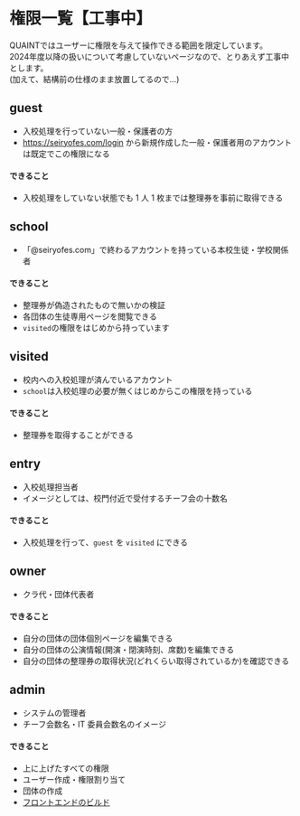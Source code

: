 # 権限一覧【工事中】

QUAINTではユーザーに権限を与えて操作できる範囲を限定しています。  
2024年度以降の扱いについて考慮していないページなので、とりあえず工事中とします。  
(加えて、結構前の仕様のまま放置してるので…)

## guest

- 入校処理を行っていない一般・保護者の方
- https://seiryofes.com/login から新規作成した一般・保護者用のアカウントは既定でこの権限になる

#### できること

- 入校処理をしていない状態でも 1 人 1 枚までは整理券を事前に取得できる

## school

- 「@seiryofes.com」で終わるアカウントを持っている本校生徒・学校関係者

#### できること

- 整理券が偽造されたもので無いかの検証
- 各団体の生徒専用ページを閲覧できる
- `visited`の権限をはじめから持っています

## visited

- 校内への入校処理が済んでいるアカウント
- `school`は入校処理の必要が無くはじめからこの権限を持っている

#### できること

- 整理券を取得することができる

## entry

- 入校処理担当者
- イメージとしては、校門付近で受付するチーフ会の十数名

#### できること

- 入校処理を行って、`guest` を `visited` にできる

## owner

- クラ代・団体代表者

#### できること

- 自分の団体の団体個別ページを編集できる
- 自分の団体の公演情報(開演・閉演時刻、席数)を編集できる
- 自分の団体の整理券の取得状況(どれくらい取得されているか)を確認できる

## admin

- システムの管理者
- チーフ会数名・IT 委員会数名のイメージ

#### できること

- 上に上げたすべての権限
- ユーザー作成・権限割り当て
- 団体の作成
- [フロントエンドのビルド](/admin/build_frontend)
